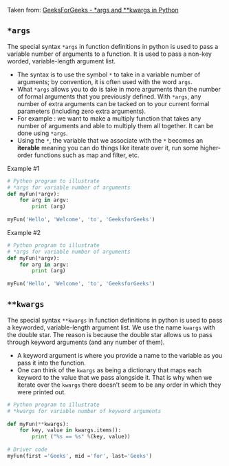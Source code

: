 Taken from: [GeeksForGeeks - *args and **kwargs in Python](https://www.geeksforgeeks.org/args-kwargs-python/)

## `*args`

The special syntax `*args` in function definitions in python is used to pass a variable number of arguments to a function. It is used to pass a non-key worded, variable-length argument list. 

- The syntax is to use the symbol `*` to take in a variable number of arguments; by convention, it is often used with the word `args`.
- What `*args` allows you to do is take in more arguments than the number of formal arguments that you previously defined. With `*args`, any number of extra arguments can be tacked on to your current formal parameters (including zero extra arguments).
- For example : we want to make a multiply function that takes any number of arguments and able to multiply them all together. It can be done using `*args`.
- Using the `*`, the variable that we associate with the `*` becomes an **iterable** meaning you can do things like iterate over it, run some higher-order functions such as map and filter, etc.

Example #1
```Python
# Python program to illustrate 
# *args for variable number of arguments
def myFun(*argv):
    for arg in argv:
        print (arg)
   
myFun('Hello', 'Welcome', 'to', 'GeeksforGeeks')
```
Example #2
```Python
# Python program to illustrate 
# *args for variable number of arguments
def myFun(*argv):
    for arg in argv:
        print (arg)
   
myFun('Hello', 'Welcome', 'to', 'GeeksforGeeks')
```

## `**kwargs`

The special syntax `**kwargs` in function definitions in python is used to pass a keyworded, variable-length argument list. We use the name `kwargs` with the double star. The reason is because the double star allows us to pass through keyword arguments (and any number of them).

- A keyword argument is where you provide a name to the variable as you pass it into the function.
- One can think of the `kwargs` as being a dictionary that maps each keyword to the value that we pass alongside it. That is why when we iterate over the `kwargs` there doesn’t seem to be any order in which they were printed out.

```Python
# Python program to illustrate 
# *kwargs for variable number of keyword arguments
 
def myFun(**kwargs):
    for key, value in kwargs.items():
        print ("%s == %s" %(key, value))
 
# Driver code
myFun(first ='Geeks', mid ='for', last='Geeks')   
```